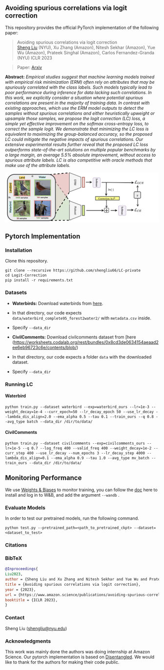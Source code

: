 ##  Avoiding spurious correlations via logit correction
This repository provides the official PyTorch implementation of the following paper:
> Avoiding spurious correlations via logit correction <br>
> [Sheng Liu](https://shengliu66.github.io/) (NYU),  Xu Zhang (Amazon), Nitesh Sekhar (Amazon), Yue Wu (Amazon), Prateek Singhal (Amazon), Carlos Fernandez-Granda (NYU)
>  ICLR 2023<br>

> Paper: [Arxiv](https://arxiv.org/abs/2212.01433) <br>

**Abstract:** 
*Empirical studies suggest that machine learning models trained with empirical risk minimization (ERM) often rely on attributes that may be spuriously correlated with the class labels. Such models typically lead to poor performance during inference for data lacking such correlations. In this work, we explicitly consider a situation where potential spurious correlations are present in the majority of training data. In contrast with existing approaches, which use the ERM model outputs to detect the samples without spurious correlations and either heuristically upweight or upsample those samples, we propose the logit correction (LC) loss, a simple yet effective improvement on the softmax cross-entropy loss, to correct the sample logit. We demonstrate that minimizing the LC loss is equivalent to maximizing the group-balanced accuracy, so the proposed LC could mitigate the negative impacts of spurious correlations. Our extensive experimental results further reveal that the proposed LC loss outperforms state-of-the-art solutions on multiple popular benchmarks by a large margin, an average 5.5\% absolute improvement, without access to spurious attribute labels. LC is also competitive with oracle methods that make use of the attribute labels.*<br>

<p align="center">
  <img src="images/main.jpg" />
</p>

## Pytorch Implementation
### Installation
Clone this repository.
```
git clone --recursive https://github.com/shengliu66/LC-private
cd Logit-Correction
pip install -r requirements.txt
```
### Datasets
- **Waterbirds:** Download waterbirds from [here](https://nlp.stanford.edu/data/dro/waterbird_complete95_forest2water2.tar.gz).
- In that directory, our code expects `data/waterbird_complete95_forest2water2/` with `metadata.csv` inside.
- Specify `--data_dir` 

- **CivilComments:** Download civilcomments dataset from [here (https://worksheets.codalab.org/rest/bundles/0x8cd3de0634154aeaad2ee6eb96723c6e/contents/blob/) 
- In that directory, our code expects a folder `data` with the downloaded dataset.
- Specify `--data_dir` 

### Running LC 
#### Waterbird 
```
python train.py --dataset waterbird --exp=waterbird_ours --lr=1e-3 --weight_decay=1e-4 --curr_epoch=50 --lr_decay_epoch 50 --use_lr_decay --lambda_dis_align=2.0 --ema_alpha 0.5 --tau 0.1 --train_ours --q 0.8 --avg_type batch --data_dir /dir/to/data/
```
#### CivilComments 
```
python train.py --dataset civilcomments --exp=civilcomments_ours --lr=1e-5 --q 0.7 --log_freq 400 --valid_freq 400 --weight_decay=1e-2 --curr_step 400 --use_lr_decay --num_epochs 3 --lr_decay_step 4000 --lambda_dis_align=0.1 --ema_alpha 0.9 --tau 1.0 --avg_type mv_batch --train_ours --data_dir /dir/to/data/
```

## Monitoring Performance
We use [Weights & Biases](https://wandb.ai/site) to monitor training, you can follow the [doc](https://docs.wandb.ai/quickstart) here to install and log in to W&B, and add the argument `--wandb` . 


### Evaluate Models
In order to test our pretrained models, run the following command.
```
python test.py --pretrained_path=<path_to_pretrained_ckpt> --dataset=<dataset_to_test> 
```

### Citations

### BibTeX
```bibtex
@Inproceedings{
Liu2023, 
author = {Sheng Liu and Xu Zhang and Nitesh Sekhar and Yue Wu and Prateek Singhal and Carlos Fernandez-Granda}, 
title = {Avoiding spurious correlations via logit correction}, 
year = {2023}, 
url = {https://www.amazon.science/publications/avoiding-spurious-correlations-via-logit-correction}, 
booktitle = {ICLR 2023}, 
}
```

### Contact
Sheng Liu (shengliu@nyu.edu)

### Acknowledgments
This work was mainly done the authors was doing internship at Amazon Science. 
Our pytorch implementation is based on [Disentangled](https://github.com/kakaoenterprise/Learning-Debiased-Disentangled).
We would like to thank for the authors for making their code public.
